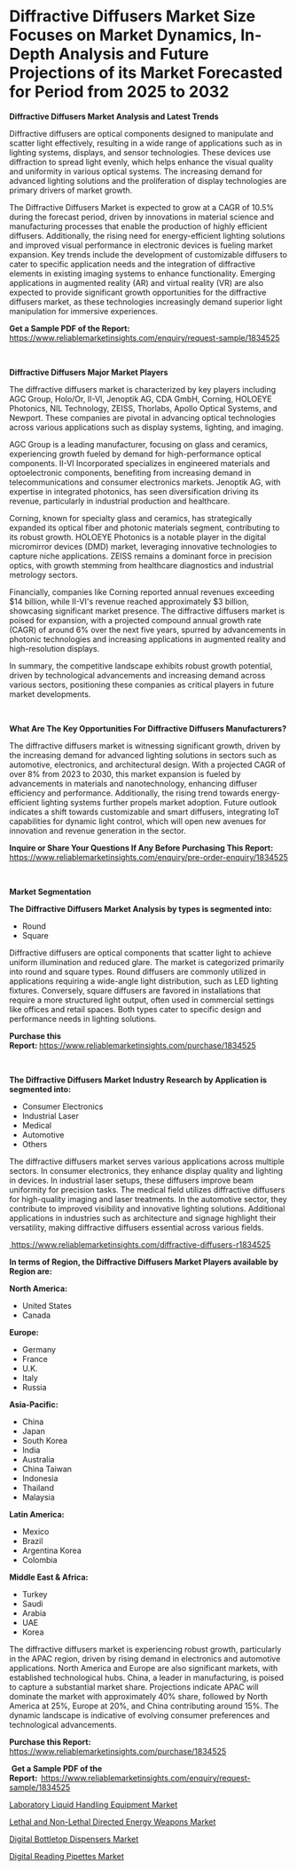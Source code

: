 <p><h1>Diffractive Diffusers Market Size Focuses on Market Dynamics, In-Depth Analysis and Future Projections of its Market Forecasted for Period from 2025 to 2032</h1></p><p><strong>Diffractive Diffusers Market Analysis and Latest Trends</strong></p>
<p><p>Diffractive diffusers are optical components designed to manipulate and scatter light effectively, resulting in a wide range of applications such as in lighting systems, displays, and sensor technologies. These devices use diffraction to spread light evenly, which helps enhance the visual quality and uniformity in various optical systems. The increasing demand for advanced lighting solutions and the proliferation of display technologies are primary drivers of market growth.</p><p>The Diffractive Diffusers Market is expected to grow at a CAGR of 10.5% during the forecast period, driven by innovations in material science and manufacturing processes that enable the production of highly efficient diffusers. Additionally, the rising need for energy-efficient lighting solutions and improved visual performance in electronic devices is fueling market expansion. Key trends include the development of customizable diffusers to cater to specific application needs and the integration of diffractive elements in existing imaging systems to enhance functionality. Emerging applications in augmented reality (AR) and virtual reality (VR) are also expected to provide significant growth opportunities for the diffractive diffusers market, as these technologies increasingly demand superior light manipulation for immersive experiences.</p></p>
<p><strong>Get a Sample PDF of the Report:&nbsp;</strong> <a href="https://www.reliablemarketinsights.com/enquiry/request-sample/1834525?utm_campaign=2232&utm_medium=2&utm_source=Github&utm_content=ia&utm_term=12042025&utm_id=diffractive-diffusers">https://www.reliablemarketinsights.com/enquiry/request-sample/1834525</a></p>
<p>&nbsp;</p>
<p><strong>Diffractive Diffusers Major Market Players</strong></p>
<p><p>The diffractive diffusers market is characterized by key players including AGC Group, Holo/Or, II-VI, Jenoptik AG, CDA GmbH, Corning, HOLOEYE Photonics, NIL Technology, ZEISS, Thorlabs, Apollo Optical Systems, and Newport. These companies are pivotal in advancing optical technologies across various applications such as display systems, lighting, and imaging.</p><p>AGC Group is a leading manufacturer, focusing on glass and ceramics, experiencing growth fueled by demand for high-performance optical components. II-VI Incorporated specializes in engineered materials and optoelectronic components, benefiting from increasing demand in telecommunications and consumer electronics markets. Jenoptik AG, with expertise in integrated photonics, has seen diversification driving its revenue, particularly in industrial production and healthcare.</p><p>Corning, known for specialty glass and ceramics, has strategically expanded its optical fiber and photonic materials segment, contributing to its robust growth. HOLOEYE Photonics is a notable player in the digital micromirror devices (DMD) market, leveraging innovative technologies to capture niche applications. ZEISS remains a dominant force in precision optics, with growth stemming from healthcare diagnostics and industrial metrology sectors.</p><p>Financially, companies like Corning reported annual revenues exceeding $14 billion, while II-VI's revenue reached approximately $3 billion, showcasing significant market presence. The diffractive diffusers market is poised for expansion, with a projected compound annual growth rate (CAGR) of around 6% over the next five years, spurred by advancements in photonic technologies and increasing applications in augmented reality and high-resolution displays.</p><p>In summary, the competitive landscape exhibits robust growth potential, driven by technological advancements and increasing demand across various sectors, positioning these companies as critical players in future market developments.</p></p>
<p>&nbsp;</p>
<p><strong>What Are The Key Opportunities For Diffractive Diffusers Manufacturers?</strong></p>
<p><p>The diffractive diffusers market is witnessing significant growth, driven by the increasing demand for advanced lighting solutions in sectors such as automotive, electronics, and architectural design. With a projected CAGR of over 8% from 2023 to 2030, this market expansion is fueled by advancements in materials and nanotechnology, enhancing diffuser efficiency and performance. Additionally, the rising trend towards energy-efficient lighting systems further propels market adoption. Future outlook indicates a shift towards customizable and smart diffusers, integrating IoT capabilities for dynamic light control, which will open new avenues for innovation and revenue generation in the sector.</p></p>
<p><strong>Inquire or Share Your Questions If Any Before Purchasing This Report:</strong> <a href="https://www.reliablemarketinsights.com/enquiry/pre-order-enquiry/1834525?utm_campaign=2232&utm_medium=2&utm_source=Github&utm_content=ia&utm_term=12042025&utm_id=diffractive-diffusers">https://www.reliablemarketinsights.com/enquiry/pre-order-enquiry/1834525</a></p>
<p>&nbsp;</p>
<p><strong>Market Segmentation</strong></p>
<p><strong>The Diffractive Diffusers Market Analysis by types is segmented into:</strong></p>
<p><ul><li>Round</li><li>Square</li></ul></p>
<p><p>Diffractive diffusers are optical components that scatter light to achieve uniform illumination and reduced glare. The market is categorized primarily into round and square types. Round diffusers are commonly utilized in applications requiring a wide-angle light distribution, such as LED lighting fixtures. Conversely, square diffusers are favored in installations that require a more structured light output, often used in commercial settings like offices and retail spaces. Both types cater to specific design and performance needs in lighting solutions.</p></p>
<p><strong>Purchase this Report:&nbsp;</strong><a href="https://www.reliablemarketinsights.com/purchase/1834525?utm_campaign=2232&utm_medium=2&utm_source=Github&utm_content=ia&utm_term=12042025&utm_id=diffractive-diffusers">https://www.reliablemarketinsights.com/purchase/1834525</a></p>
<p>&nbsp;</p>
<p><strong>The Diffractive Diffusers Market Industry Research by Application is segmented into:</strong></p>
<p><ul><li>Consumer Electronics</li><li>Industrial Laser</li><li>Medical</li><li>Automotive</li><li>Others</li></ul></p>
<p><p>The diffractive diffusers market serves various applications across multiple sectors. In consumer electronics, they enhance display quality and lighting in devices. In industrial laser setups, these diffusers improve beam uniformity for precision tasks. The medical field utilizes diffractive diffusers for high-quality imaging and laser treatments. In the automotive sector, they contribute to improved visibility and innovative lighting solutions. Additional applications in industries such as architecture and signage highlight their versatility, making diffractive diffusers essential across various fields.</p></p>
<p><a href="https://www.reliablemarketinsights.com/diffractive-diffusers-r1834525?utm_campaign=2232&utm_medium=2&utm_source=Github&utm_content=ia&utm_term=12042025&utm_id=diffractive-diffusers">&nbsp;https://www.reliablemarketinsights.com/diffractive-diffusers-r1834525</a></p>
<p><strong>In terms of Region, the Diffractive Diffusers Market Players available by Region are:</strong></p>
<p>
    <p> <strong> North America: </strong>
        <ul>
            <li>United States</li>
            <li>Canada</li>
        </ul>
        </p> 
    <p> <strong> Europe: </strong>
        <ul>
            <li>Germany</li>
            <li>France</li>
            <li>U.K.</li>
            <li>Italy</li>
            <li>Russia</li>
        </ul>
        </p> 
    <p> <strong> Asia-Pacific: </strong>
        <ul>
            <li>China</li>
            <li>Japan</li>
            <li>South Korea</li>
            <li>India</li>
            <li>Australia</li>
            <li>China Taiwan</li>
            <li>Indonesia</li>
            <li>Thailand</li>
            <li>Malaysia</li>
        </ul>
        </p> 
    <p> <strong> Latin America: </strong>
        <ul>
            <li>Mexico</li>
            <li>Brazil</li>
            <li>Argentina Korea</li>
            <li>Colombia</li>
        </ul>
        </p> 
    <p> <strong> Middle East & Africa: </strong>
        <ul>
            <li>Turkey</li>
            <li>Saudi</li>
            <li>Arabia</li>
            <li>UAE</li>
            <li>Korea</li>
        </ul>
    </p>
    </p>
<p><p>The diffractive diffusers market is experiencing robust growth, particularly in the APAC region, driven by rising demand in electronics and automotive applications. North America and Europe are also significant markets, with established technological hubs. China, a leader in manufacturing, is poised to capture a substantial market share. Projections indicate APAC will dominate the market with approximately 40% share, followed by North America at 25%, Europe at 20%, and China contributing around 15%. The dynamic landscape is indicative of evolving consumer preferences and technological advancements.</p></p>
<p><strong>Purchase this Report: </strong><a href="https://www.reliablemarketinsights.com/purchase/1834525?utm_campaign=2232&utm_medium=2&utm_source=Github&utm_content=ia&utm_term=12042025&utm_id=diffractive-diffusers">https://www.reliablemarketinsights.com/purchase/1834525</a></p>
<p>&nbsp;<strong>Get a Sample PDF of the Report:&nbsp;&nbsp;</strong><a href="https://www.reliablemarketinsights.com/enquiry/request-sample/1834525?utm_campaign=2232&utm_medium=2&utm_source=Github&utm_content=ia&utm_term=12042025&utm_id=diffractive-diffusers">https://www.reliablemarketinsights.com/enquiry/request-sample/1834525</a></p>
<p><strong></strong></p>
<p><p><a href="https://github.com/bartzthateis/Market-Research-Report-List-1/blob/main/laboratory-liquid-handling-equipment-market.md?utm_campaign=2232&utm_medium=2&utm_source=Github&utm_content=ia&utm_term=12042025&utm_id=diffractive-diffusers">Laboratory Liquid Handling Equipment Market</a></p><p><a href="https://github.com/vespigeakexc/Market-Research-Report-List-1/blob/main/lethal-and-non-lethal-directed-energy-weapons-market.md?utm_campaign=2232&utm_medium=2&utm_source=Github&utm_content=ia&utm_term=12042025&utm_id=diffractive-diffusers">Lethal and Non-Lethal Directed Energy Weapons Market</a></p><p><a href="https://github.com/danitkeavyx7/Market-Research-Report-List-1/blob/main/digital-bottletop-dispensers-market.md?utm_campaign=2232&utm_medium=2&utm_source=Github&utm_content=ia&utm_term=12042025&utm_id=diffractive-diffusers">Digital Bottletop Dispensers Market</a></p><p><a href="https://github.com/moorsdorak31/Market-Research-Report-List-1/blob/main/digital-reading-pipettes-market.md?utm_campaign=2232&utm_medium=2&utm_source=Github&utm_content=ia&utm_term=12042025&utm_id=diffractive-diffusers">Digital Reading Pipettes Market</a></p></p>
